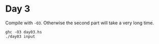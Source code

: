 # Day 3
Compile with `-O3`. Otherwise the second part will take a very long time.
```
ghc -O3 day03.hs
./day03 input
```
